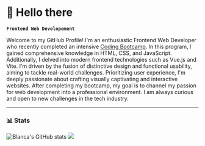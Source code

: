# 🌵 Hello there

**`Frontend Web Developement`**

Welcome to my GitHub Profile! I'm an enthusiastic Frontend Web Developer who recently completed an intensive <a href="https://www.coding-bootcamps.eu/" target="_blank">Coding Bootcamp</a>. In this program, I gained comprehensive knowledge in HTML, CSS, and JavaScript. Additionally, I delved into modern frontend technologies such as Vue.js and Vite.
I'm driven by the fusion of distinctive design and functional usability, aiming to tackle real-world challenges. Prioritizing user experience, I'm deeply passionate about crafting visually captivating and interactive websites. After completing my bootcamp, my goal is to channel my passion for web development into a professional environment. I am always curious and open to new challenges in the tech industry.

--- 
<!--
### 🧰 Languages and Tools
<img align="left" alt="HTML" width="30px" style="padding-right:10px;" src="https://cdn.jsdelivr.net/gh/devicons/devicon/icons/html5/html5-plain-wordmark.svg" />
<img align="left" alt="HTML" width="30px" style="padding-right:10px;" src="https://cdn.jsdelivr.net/gh/devicons/devicon/icons/css3/css3-plain-wordmark.svg" />
<img align="left" alt="HTML" width="30px" style="padding-right:10px;" src="https://cdn.jsdelivr.net/gh/devicons/devicon/icons/javascript/javascript-plain.svg" />
<img align="left" alt="HTML" width="30px" style="padding-right:10px;" src="https://cdn.jsdelivr.net/gh/devicons/devicon/icons/vuejs/vuejs-original-wordmark.svg" />
<img align="left" alt="HTML" width="30px" style="padding-right:10px;" src="https://cdn.jsdelivr.net/gh/devicons/devicon/icons/git/git-original.svg" />
<img align="left" alt="HTML" width="30px" style="padding-right:10px;" src="https://cdn.jsdelivr.net/gh/devicons/devicon/icons/github/github-original.svg" />
<img align="left" alt="HTML" width="30px" style="padding-right:10px;" src="https://cdn.jsdelivr.net/gh/devicons/devicon/icons/vscode/vscode-original.svg" />
<img align="left" alt="HTML" width="30px" style="padding-right:10px;" src="https://cdn.jsdelivr.net/gh/devicons/devicon/icons/nodejs/nodejs-original.svg" />
<img align="left" alt="HTML" width="30px" style="padding-right:10px;" src="https://cdn.jsdelivr.net/gh/devicons/devicon/icons/npm/npm-original-wordmark.svg" />
<br/>

#
-->

### 📊 Stats

![Blanca's GitHub stats](https://github-readme-stats.vercel.app/api?username=blanc1a&show_icons=true&theme=gruvbox) 
![](https://github-readme-stats.vercel.app/api/top-langs/?username=blanc1a&theme=gruvbox&border=false&include_all_commits=true&count_private=true&layout=compact)






          
          
